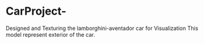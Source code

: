 # CarProject-
Designed and Texturing the lamborghini-aventador car for Visualization This model represent exterior of the car.  
